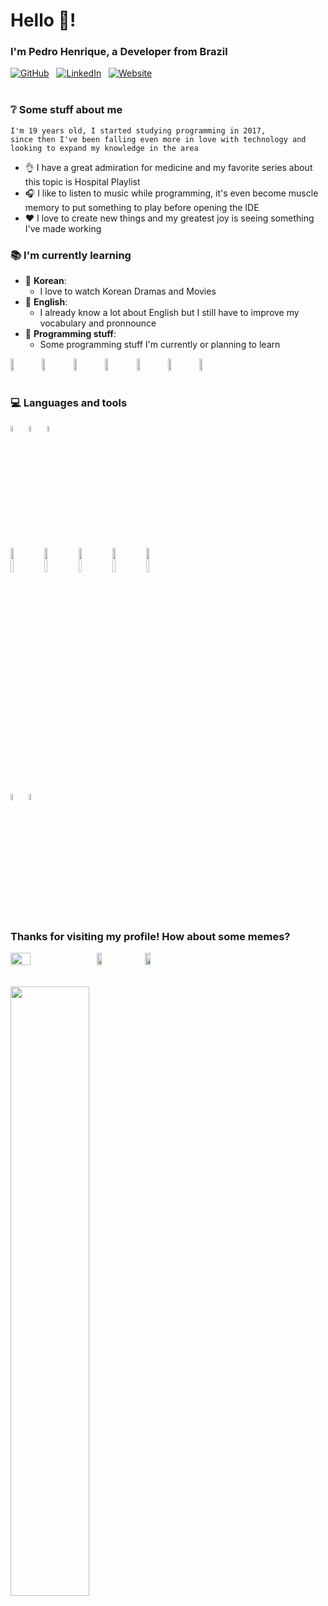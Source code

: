 <h1>Hello 👋!</h1>
<h3>I'm <strong>Pedro Henrique</strong>, a Developer from Brazil</h3>

<div style="display: flex; flex-direction: row;">
    <a href="https://github.com/PHSSGG" target="_blank"><img alt="GitHub" src="https://img.shields.io/badge/-Github-000?style=flat&logo=Github&logoColor=white"></a> &nbsp; &nbsp;
    <a href="https://www.linkedin.com/in/pedro-henrique-75a2a3219/" target="_blank"><img alt="LinkedIn" src="https://img.shields.io/badge/-LinkedIn-blue?style=flat&logo=Linkedin&logoColor=white"></a>
&nbsp; &nbsp;
    <a href="https://phssgg.tk/" target="_blank"><img alt="Website" src="https://img.shields.io/static/v1?label=&message=Website&color=blueviolet"></a>
</div>

<br>

<h3>❔ Some stuff about me</h3>
<div style="border-color: gray">
    
    
    I'm 19 years old, I started studying programming in 2017,
    since then I've been falling even more in love with technology and looking to expand my knowledge in the area
</div>

- 👌 I have a great admiration for medicine and my favorite series about this topic is Hospital Playlist
- 🎧 I like to listen to music while programming, it's even become muscle memory to put something to play before opening the IDE
- ❤️ I love to create new things and my greatest joy is seeing something I've made working

<h3>📚 I'm currently learning</h3>

- 💬 **Korean**:
  - I love to watch Korean Dramas and Movies
- 💭 **English**:
  - I already know a lot about English but I still have to improve my vocabulary and pronnounce
- 🔎 **Programming stuff**:
  - Some programming stuff I'm currently or planning to learn

<div style="display: flex; flex-direction: row;">
<img width="10%" src="https://www.vectorlogo.zone/logos/reactjs/reactjs-ar21.svg">
<img width="10%" src="https://www.vectorlogo.zone/logos/rust-lang/rust-lang-ar21.svg">
<img width="10%" src="https://www.vectorlogo.zone/logos/golang/golang-ar21.svg">
<img width="10%" src="https://www.vectorlogo.zone/logos/typescriptlang/typescriptlang-ar21.svg">
<img width="10%" src="https://www.vectorlogo.zone/logos/microsoft_azure/microsoft_azure-ar21.svg">
<img width="10%" src="https://www.vectorlogo.zone/logos/amazon_aws/amazon_aws-ar21.svg">
<img width="10%" src="https://www.vectorlogo.zone/logos/android/android-ar21.svg">
</div>

<br>
<h3>💻 Languages and tools</h3>

<div float="left">
  <code><img width="5%" src="https://www.vectorlogo.zone/logos/java/java-icon.svg"></code>
  <code><img width="5%" src="https://www.vectorlogo.zone/logos/kotlinlang/kotlinlang-icon.svg"></code>
  <code><img width="5%" src="https://www.vectorlogo.zone/logos/javascript/javascript-icon.svg"></code>
  <br />
  <code><img width="10%" src="https://www.vectorlogo.zone/logos/redis/redis-ar21.svg"></code>
  <code><img width="10%" src="https://www.vectorlogo.zone/logos/mysql/mysql-ar21.svg"></code>
  <code><img width="10%" src="https://www.vectorlogo.zone/logos/firebase/firebase-ar21.svg"></code>
  <code><img width="10%" src="https://www.vectorlogo.zone/logos/sqlite/sqlite-ar21.svg"></code>
  <code><img width="10%" src="https://www.vectorlogo.zone/logos/mongodb/mongodb-ar21.svg"></code>
  <br />
  <code><img width="5%" src="https://www.vectorlogo.zone/logos/android/android-icon.svg"></code>
  <code><img width="5%" src="https://www.vectorlogo.zone/logos/git-scm/git-scm-icon.svg"></code>
</div>

<h3>Thanks for visiting my profile! How about some memes?</h3>
<div style="display: flex; flex-direction: row;">
<img width="25%" src="https://www.freecodecamp.org/news/content/images/2022/03/xOmnh7_G7.gif"> &nbsp; &nbsp;
<img width="13%" src="https://assets-global.website-files.com/5f3c19f18169b62a0d0bf387/60d33be6ace19c29d4e0cec7_LuyYKvSMNsoK3_Kgkfbw9Cwf-vF7gFtOyUnT6TogZ8vuN81S8hQWSTUh4_TpjkdUlQjr_0cOXJL2SyPT4KjX-RAVudOV7AH4JyP3K-zzaYIVCrvIpA31aoqB7dBjwSglYaJuFR4R.png"> &nbsp; &nbsp;
<img width="13%" src="https://assets-global.website-files.com/5f3c19f18169b62a0d0bf387/60d33bef80ae86897420ec75_dT0rPCkMXWdb_d6cCbcDILKXYJijN4mhwD3nJtocwSn0JZGYUgi7eGezDpGzTFW-G5cyYV8EpB9bgLO1j0oqn0dVXY3vsc8XRby6WtxZmu-q0qNRgpl-OpurJ0tjEszFUl74GiBn.png">
</div>

<br>
<br>

<img width="50%" src="https://media4.giphy.com/media/VhKYBDKrDRSsFLKoVq/giphy.gif">
